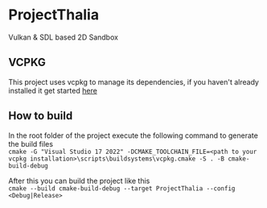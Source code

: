 # ProjectThalia

Vulkan & SDL based 2D Sandbox 

## VCPKG
This project uses vcpkg to manage its dependencies, if you haven't already installed it get started [here](https://vcpkg.io/en/getting-started)

## How to build

In the root folder of the project execute the following command to generate the build files \
`cmake -G "Visual Studio 17 2022" -DCMAKE_TOOLCHAIN_FILE=<path to your vcpkg installation>\scripts\buildsystems\vcpkg.cmake -S . -B cmake-build-debug`

After this you can build the project like this \
`cmake --build cmake-build-debug --target ProjectThalia --config <Debug|Release>`
